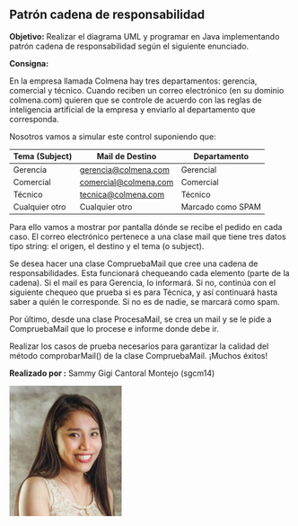 Patrón cadena de responsabilidad
---

**Objetivo:**
Realizar el diagrama UML y programar en Java implementando patrón cadena de
responsabilidad según el siguiente enunciado.


**Consigna:**

En la empresa llamada Colmena hay tres departamentos: gerencia, comercial y técnico.
Cuando reciben un correo electrónico (en su dominio colmena.com) quieren que se
controle de acuerdo con las reglas de inteligencia artificial de la empresa y enviarlo al
departamento que corresponda.

Nosotros vamos a simular este control suponiendo que:

| Tema (Subject) | Mail de Destino       | Departamento      |
|----------------|-----------------------|-------------------|
| Gerencia       | gerencia@colmena.com  | Gerencial         |
| Comercial      | comercial@colmena.com | Comercial         |
| Técnico        | tecnica@colmena.com   | Técnico           |
| Cualquier otro | Cualquier otro        | Marcado como SPAM |


Para ello vamos a mostrar por pantalla dónde se recibe el pedido en cada caso. El correo
electrónico pertenece a una clase mail que tiene tres datos tipo string: el origen, el destino
y el tema (o subject).

Se desea hacer una clase CompruebaMail que cree una cadena de responsabilidades.
Esta funcionará chequeando cada elemento (parte de la cadena). Si el mail es para
Gerencia, lo informará. Si no, continúa con el siguiente chequeo que prueba si es para
Técnica, y así continuará hasta saber a quién le corresponde. Si no es de nadie, se
marcará como spam.

Por último, desde una clase ProcesaMail, se crea un mail y se le pide a CompruebaMail
que lo procese e informe donde debe ir.

Realizar los casos de prueba necesarios para garantizar la calidad del método
comprobarMail() de la clase CompruebaMail.
¡Muchos éxitos!

**Realizado por :** Sammy Gigi Cantoral Montejo (sgcm14)

<img src ="https://raw.githubusercontent.com/sgcm14/sgcm14/main/sammy.jpg" width="200">
